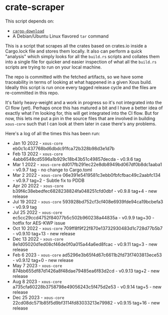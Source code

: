 # crate-scraper

This script depends on:
- [`cargo-download`](https://github.com/Xion/cargo-download)
- A Debian/Ubuntu Linux flavored `tar` command

This is a script that scrapes all the crates based on crates.io inside a Cargo.lock
file and stores them locally. It also can perform a quick "analysis" which simply
looks for all the `build.rs` scripts and collates them into a single file for
quicker and easier inspection of what all the `build.rs` scripts are trying to run
on your local machine.

The repo is committed with the fetched artifacts, so we have some traceability in
terms of looking at what happened in a given Xous build. Ideally this script is run
once every tagged release cycle and the files are re-committed in this repo.

It's fairly heavy-weight and a work in progress so it's not integrated into the CI
flow (yet). Perhaps once this has matured a bit and I have a better idea of exactly
what I'm looking for, this will get integrated into the CI flow. But for now,
this lets me put a pin in the source files that are involved in building `xous-core`
such that I can look at them later in case there's any problems.

Here's a log of all the times this has been run:

- Jan 10 2022 - `xous-core` eb0c1c437768bd6dbdc91fca72b328b98d3e1d7b
- Feb 13 2022 - `xous-core` 4abb6548cd5596a1b929c18b43b51c49857decda - v0.9.6 tag
- Mar  1 2022 - `xous-core` dd017fb291ec22e8db8949bd067df0b8dc1aaba1 - v0.9.7 tag - no change to Cargo.toml
- Mar  2 2022 - `xous-core` 06e391e5419581c3ebb0fbfcfbac49c2aabfc134 - v0.9.7 tag+2 - Subtle fix to PDDB
- Apr 20 2022 - `xous-core` b39f4c38ebedfec6828238824fa048251cfd0dbf - v0.9.8 tag+4 - new release
- Jul 19 2022 - `xous-core` 593928bd752cf3cf408e6939fde94ca19bcbefa3 - v0.9.9 tag
- Jul 25 2022 - `xous-core` ec5cc29ccd4752f84077b5c502b960238a44835a - v0.9.9 tag+30 - hotfix for AES-KWP issue
- Oct 10 2022 - `xous-core` 709ff8f9f22f870e13732930483d1c728d77b5b7 - v0.9.10 tag+13 - new release
- Dec 13 2022 - `xous-core` 8e1d05020d1ed08cf46de0f0a015a44a6ed8fcac - v0.9.11 tag+3 - new release
- Feb  6 2023 - `xous-core` ad5296e3b65f4d67c6611b2fd73f7403813ece53 - v0.9.12 tag+0 - new release
- May  7 2023 - `xous-core` 874bb655df87d1426a8f48dae79485ea6f83d2cd - v0.9.13 tag+2 - new release
- Aug  8 2023 - `xous-core` a735cfa60228b3758798e49056243c5f475d2e53 - v0.9.14 tag+5 - new release
- Dec 25 2023 - `xous-core` 22cd08dc571b85f5d9bf3114fd83033213e79982 - v0.9.15 tag+16 - new release